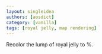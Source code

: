 ```yaml
---
layout: singleidea
authors: [aosdict]
category: [vanilla]
tags: [royal jelly, map rendering]
---
```

Recolor the lump of royal jelly to <span class="nhsym clr-magenta">%</span>.

